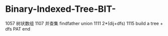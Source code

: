 # Binary-Indexed-Tree-BIT-
1057 树状数组
1107 并查集 findfather union
1111 2*(dij+dfs)
1115 build a tree + dfs
PAT end

